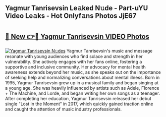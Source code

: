 ## Yagmur Tanrisevsin Le𝚊ked N𝚞de - Part-uYU Video Le𝚊ks - Hot Onlyf𝚊ns Photos JjE67

# <h2><a href="http://ab60117.deff.icu/?id=Yagmur+Tanrisevsin">🔗 New 👉🔴 Yagmur Tanrisevsin VIDEO Photos</a></h2>

[![Yagmur Tanrisevsin N𝚞des](https://i.imgur.com/rIISA9y.gif)](http://ab60117.deff.icu/?id=Yagmur+Tanrisevsin)
Yagmur Tanrisevsin's music and message resonate with young audiences who find solace and strength in her vulnerability. She actively engages with her fans online, fostering a supportive and inclusive community. Her advocacy for mental health awareness extends beyond her music, as she speaks out on the importance of seeking help and normalizing conversations about mental illness. Born in 1995, Yagmur Tanrisevsin grew up in a musical family and began singing at a young age. She was heavily influenced by artists such as Adele, Florence + The Machine, and Lorde, and began writing her own songs as a teenager. After completing her education, Yagmur Tanrisevsin released her debut single "Lost in the Moment" in 2017, which quickly gained traction online and caught the attention of music industry professionals.
